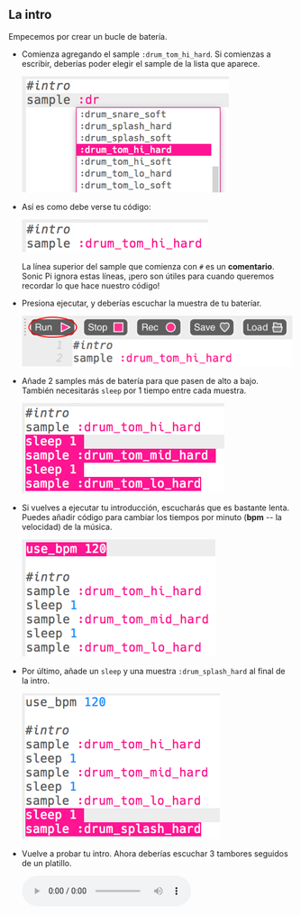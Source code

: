 ## La intro

Empecemos por crear un bucle de batería.

+ Comienza agregando el sample `:drum_tom_hi_hard`. Si comienzas a escribir, deberías poder elegir el sample de la lista que aparece.
    
    ![captura de pantalla](images/drum-sample-help.png)

+ Así es como debe verse tu código:
    
    ![captura de pantalla](images/drum-intro-1.png)
    
    La línea superior del sample que comienza con `#` es un **comentario**. Sonic Pi ignora estas líneas, ¡pero son útiles para cuando queremos recordar lo que hace nuestro código!

+ Presiona ejecutar, y deberías escuchar la muestra de tu bateríar.
    
    ![captura de pantalla](images/drum-run.png)

+ Añade 2 samples más de batería para que pasen de alto a bajo. También necesitarás `sleep` por 1 tiempo entre cada muestra.
    
    ![captura de pantalla](images/drum-intro-2.png)

+ Si vuelves a ejecutar tu introducción, escucharás que es bastante lenta. Puedes añadir código para cambiar los tiempos por minuto (**bpm** -- la velocidad) de la música.
    
    ![captura de pantalla](images/drum-bpm.png)

+ Por último, añade un `sleep` y una muestra `:drum_splash_hard` al final de la intro.
    
    ![captura de pantalla](images/drum-intro-splash.png)

+ Vuelve a probar tu intro. Ahora deberías escuchar 3 tambores seguidos de un platillo.
    
    <div id="audio-preview" class="pdf-hidden">
      <audio controls preload> <source src="recursos/bateria-intro.mp3" type="audio/mpeg"> Tu navegador no es compatible con el elemento <code>audio</code>. </audio>
    </div>
